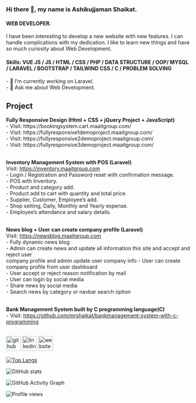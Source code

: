 ### Hi there 👋, my name is Ashikujjaman Shaikat.
#### WEB DEVELOPER.

I have been interesting to develop a new website with new features. I can handle complications with my dedication. I like to learn new things and have so much curiosity about Web Development. 

<h4>Skills: VUE JS / JS / HTML / CSS / PHP / DATA STRUCTURE / OOP/ MYSQL / LARAVEL / BOOTSTRAP / TAILWIND CSS / C / PROBLEM SOLVING </h4>
- 🔭 I’m currently working on Laravel. <br>
- 💬 Ask me about Web Development. 

<h2>Project</h2>
<b>Fully Responsive Design (Html + CSS + jQuery Project + JavaScript) </b> <br>
      - Visit: https://bookingsystem.cart.maaitgroup.com/ <br>
      - Visit: https://fullyresponsive1demoproject.maaitgroup.com/ <br>
      - Visit: https://fullyresponsive2demoproject.maaitgroup.com/ <br>
      - Visit: https://fullyresponsive3demoproject.maaitgroup.com/ <br> <br>

<b>Inventory Management System with POS (Laravel)</b> <br>
Visit: https://inventory.maaitgroup.com <br>
      - Login / Registration and Password reset with confirmation message. <br>
      - POS with Inventory. <br>
      - Product and category add. <br>
      - Product add to cart with quantity and total price. <br>
      - Supplier, Customer, Employee’s add. <br>
      - Shop setting, Daily, Monthly and Yearly expense. <br>
      - Employee’s attendance and salary details. <br><br>

<b>News blog + User can create company profile (Laravel)</b> <br>
Visit: https://newsblog.maaitgroup.com <br>
      - Fully dynamic news blog <br>
      - Admin can create news and update all information this site and accept and reject user <br>
      company profile and admin update user company info 
      - User can create company profile from user dashboard <br>
      - User accept or reject reason notification by mail <br>
      - User can login by social media <br>
      - Share news by social media <br>
      - Search news by category or navbar search option <br> <br>
      
 <b>Bank Management System built by C programming language(C) </b> <br>
      - Visit: https://github.com/mrshaikat/bankmanagement-system-with-c-programming <br> <br>
      


[<img src='https://cdn.jsdelivr.net/npm/simple-icons@3.0.1/icons/github.svg' alt='github' height='40'>](https://github.com/mrshaikat)  [<img src='https://cdn.jsdelivr.net/npm/simple-icons@3.0.1/icons/linkedin.svg' alt='linkedin' height='40'>](https://www.linkedin.com/in/shaikat63/)  [<img src='https://cdn.jsdelivr.net/npm/simple-icons@3.0.1/icons/icloud.svg' alt='website' height='40'>](https://www.maaitgroup.com/)  


[![Top Langs](https://github-readme-stats.vercel.app/api/top-langs/?username=mrshaikat)](https://github.com/anuraghazra/github-readme-stats)

![GitHub stats](https://github-readme-stats.vercel.app/api?username=mrshaikat&show_icons=true&count_private=true)  

![GitHub Activity Graph](https://activity-graph.herokuapp.com/graph?username=mrshaikat)  

![Profile views](https://gpvc.arturio.dev/mrshaikat)  
